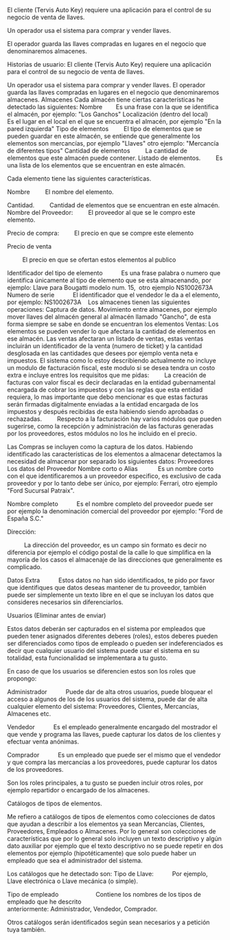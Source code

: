 El cliente (Tervis Auto Key) requiere una aplicación para el control de su negocio de venta de llaves.

Un operador usa el sistema para comprar y vender llaves.

El operador guarda las llaves compradas en lugares en el negocio que denominaremos  almacenes.

Historias de usuario:
El cliente (Tervis Auto Key) requiere una aplicación para el control de su negocio de venta de llaves.


Un operador usa el sistema para comprar y vender llaves.
El operador guarda las llaves compradas en lugares en el negocio que denominaremos  almacenes.
Almacenes
Cada almacén tiene ciertas características he detectado las siguientes:
Nombre
       Es una frase con la que se identifica el almacén, por ejemplo: "Los Ganchos"
Localización (dentro del local)
        Es el lugar en el local en el que se encuentra el almacén, por ejemplo "En la pared izquierda"
Tipo de elementos
        El tipo de elementos que se pueden guardar en este almacén, se entiende que generalmente los elementos son mercancías, por ejemplo "Llaves" otro ejemplo: "Mercancía de diferentes tipos"
Cantidad de elementos
        La cantidad de elementos que este almacén puede contener.
Listado de elementos.
        Es una lista de los elementos que se encuentran en este almacén.


Cada elemento tiene las siguientes características.


Nombre
        El nombre del elemento.

Cantidad.
        Cantidad de elementos que se encuentran en este almacén.
Nombre del Proveedor:
        El proveedor al que se le compro este elemento.


Precio de compra:
        El precio en que se compre este elemento


Precio de venta


         El precio en que se ofertan estos elementos al publico    

Identificador del tipo de elemento
          Es una frase palabra o numero que identifica únicamente al tipo de elemento que se esta almacenando, por ejemplo: Llave para Bougatti modelo num. 15,  otro ejemplo NS1002673A
Numero de serie
          El identificador que el vendedor le da a el elemento, por ejemplo: NS1002673A   
Los almacenes tienen las siguientes operaciones:
Captura de datos.
Movimiento entre almacenes, por ejemplo mover llaves del almacén general al almacén llamado "Gancho", de esta forma siempre se sabe en donde se encuentran los elementos
Ventas: Los elementos se pueden vender lo que afectara la cantidad de elementos en ese almacén.
Las ventas afectaran un listado de ventas, estas ventas incluirán un identificador de la venta (numero de ticket) y la cantidad desglosada en las cantidades que desees por ejemplo venta neta e impuestos.
El sistema como lo estoy describiendo actualmente no incluye un modulo de facturación fiscal, este modulo si se desea tendra un costo extra e incluye entres los requisitos que me pidas:
        La creación de facturas con valor fiscal es decir declaradas en la entidad gubernamental encargada de cobrar los impuestos y con las reglas que esta entidad requiera, lo mas importante que debo mencionar es que estas facturas serán firmadas digitalmente enviadas a la entidad encargada de los impuestos y después recibidas de esta habiendo siendo aprobadas o rechazadas.
        Respecto a la facturación hay varios módulos que pueden sugerirse, como la recepción y administración de las facturas generadas por los proveedores, estos módulos no los he incluido en el precio.

Las Compras se incluyen como la captura de los datos.
Habiendo identificado las características de los elementos a almacenar detectamos la necesidad de almacenar por separado los siguientes datos:
Proveedores
Los datos del Proveedor
Nombre corto o Alias
           Es un nombre corto con el que identificaremos a un proveedor especifico, es exclusivo de cada proveedor y por lo tanto debe ser único, por ejemplo: Ferrari, otro ejemplo "Ford Sucursal Patraix".




Nombre completo
          Es el nombre completo del proveedor puede ser por ejemplo la denominación comercial del proveedor por ejemplo: "Ford de España S.C."


Dirección:

          La dirección del proveedor, es un campo sin formato es decir no diferencia por ejemplo el código postal de la calle lo que simplifica en la mayoría de los casos el almacenaje de las direcciones que generalmente es complicado.


Datos Extra
          Estos datos no han sido identificados, te pido por favor que identifiques que datos deseas mantener de tu proveedor, también puede ser simplemente un texto libre en el que se incluyan los datos que consideres necesarios sin diferenciarlos.




Usuarios (Eliminar antes de enviar)


Estos datos deberán ser capturados en el sistema por empleados que pueden tener asignados diferentes deberes (roles), estos deberes pueden ser diferenciados como tipos de empleado o pueden ser indeferenciados es decir que cualquier usuario del sistema puede usar el sistema en su totalidad, esta funcionalidad se implementara a tu gusto.


En caso de que los usuarios se diferencien estos son los roles que propongo:


Administrador
          Puede dar de alta otros usuarios, puede bloquear el acceso a algunos de los de los usuarios del sistema, puede dar de alta cualquier elemento del sistema: Proveedores, Clientes, Mercancías, Almacenes etc.

Vendedor
          Es el empleado generalmente encargado del mostrador el que vende y programa las llaves, puede capturar los datos de los clientes y efectuar venta anónimas.


Comprador
          Es un empleado que puede ser el mismo que el vendedor y que compra las mercancías a los proveedores, puede capturar los datos de los proveedores.



Son los roles principales, a tu gusto se pueden incluir otros roles, por ejemplo repartidor o encargado de los almacenes.


Catálogos de tipos de elementos.


Me refiero a catálogos de tipos de elementos como colecciones de datos que ayudan a describir a los elementos ya sean Mercancías, Clientes, Proveedores, Empleados o Almacenes.
Por lo general son colecciones de características que por lo general solo incluyen un texto descriptivo y algún dato auxiliar por ejemplo que el texto descriptivo no se puede repetir en dos elementos por ejemplo (hipotéticamente) que solo puede haber un empleado que sea el administrador del sistema.


Los catálogos que he detectado son:
Tipo de Llave:
          Por ejemplo, Llave electrónica o Llave mecánica (o simple).


Tipo de empleado
          
          Contiene los nombres de los tipos de empleado que he descrito anteriormente: Administrador, Vendedor, Comprador.



Otros catálogos serán identificados según sean necesarios y a petición tuya también.
